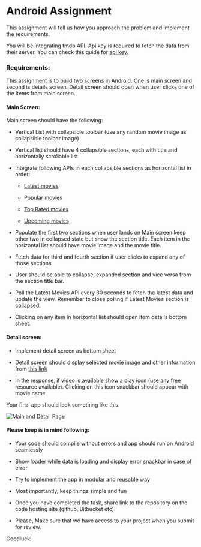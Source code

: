# Android Assignment


This assignment will tell us how you approach the problem and implement the requirements. 

You will be integrating tmdb API. Api key is required to fetch the data from their server. You can check this guide for [api key](https://developers.themoviedb.org/3/getting-started/introduction). 

### Requirements:

This assignment is to build two screens in Android. One is main screen and second is details screen. Detail screen should open when user clicks one of the items from main screen.

#### Main Screen:

Main screen should have the following:

* Vertical List with collapsible toolbar (use any random movie image as  collapsible toolbar image)

* Vertical list should have 4 collapsible sections, each with title and horizontally scrollable list

* Integrate following APIs in each collapsible sections as horizontal list in order:

  * [Latest movies](https://developers.themoviedb.org/3/movies/get-now-playing)

  * [Popular movies](https://developers.themoviedb.org/3/movies/get-popular-movies)

  * [Top Rated movies](https://developers.themoviedb.org/3/movies/get-top-rated-movies)

  * [Upcoming movies](https://developers.themoviedb.org/3/movies/get-upcoming)

* Populate the first two sections when user lands on Main screen keep other two in collapsed state but show the section title. Each item in the horizontal list should have movie image and the movie title.

* Fetch data for third and fourth section if user clicks to expand any of those sections. 

* User should be able to collapse, expanded section and vice versa from the section title bar.

* Poll the Latest Movies API every 30 seconds to fetch the latest data and update the view. Remember to close polling if Latest Movies section is collapsed.

* Clicking on any item in horizontal list should open item details bottom sheet.

#### Detail screen:

* Implement detail screen as bottom sheet

* Detail screen should display selected movie image and other information from [this link](https://developers.themoviedb.org/3/movies/get-movie-details) 

* In the response, if video is available show a play icon (use any free resource available). Clicking on this icon snackbar should appear with movie name.

Your final app should look something like this.

![Main and Detail Page](https://user-images.githubusercontent.com/80252481/152755742-81fec6d8-02e5-4ff6-81a5-7d5c4d4e78f6.png)


#### Please keep is in mind following:

* Your code should compile without errors and app should run on Android seamlessly

* Show loader while data is loading and display error snackbar in case of error

* Try to implement the app in modular and reusable way

* Most importantly, keep things simple and fun

* Once you have completed the task, share link to the repository on the code hosting site (github, Bitbucket etc).

* Please, Make sure that we have access to your project when you submit for review. 

Goodluck!
